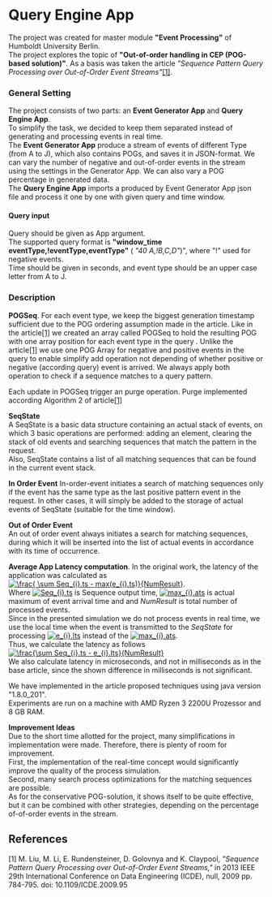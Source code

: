 # Query Engine App
The project was created for master module **"Event Processing"** of Humboldt University Berlin.  
The project explores the topic of **"Out-of-order handling in CEP (POG-based solution)"**.
As a basis was taken the article *"Sequence Pattern Query Processing over Out-of-Order Event Streams"*[[1]](#1).

### General Setting
The project consists of two parts: an **Event Generator App** and **Query Engine App**.  
To simplify the task, we decided to keep them separated instead of generating and processing events in real time.  
The **Event Generator App** produce a stream of events of different Type (from A to J), which also contains POGs, 
and saves it in JSON-format.
We can vary the number of negative and out-of-order events in the stream using the settings in the Generator App.
We can also vary a POG percentage in generated data.   
The **Query Engine App** imports a produced by Event Generator App json file and process it one by one with given query and time 
window.

#### Query input
Query should be given as App argument.  
The supported query format is  **"window_time eventType,!eventType,eventType"**
( *"40 A,!B,C,D"*)", where "!" used for negative events.  
Time should be given in seconds, and event type should be an upper case
letter from A to J.

### Description
**POGSeq**. 
For each event type, we keep the biggest generation timestamp sufficient due to the POG ordering assumption made in the article.
Like in the article[[1]](#1) we created an array called POGSeq to hold the resulting POG with 
one array position for each event type in the query . Unlike the article[[1]](#1) we use one
POG Array for negative and positive events in the query to enable simplify add operation 
not depending of whether positive or negative (according query) event  is arrived.
We always apply both operation to check if a sequence matches to a query pattern.

Each update in POGSeq trigger an purge operation. Purge implemented according Algorithm 2 of article[[1]](#1)
 
**SeqState**  
A SeqState is a basic data structure containing an actual stack of events, 
on which 3 basic operations are performed: adding an element,
clearing the stack of old events
and searching sequences that match the pattern in the request.  
Also, SeqState contains a list of all matching sequences that can be found in the current event stack.

**In Order Event**
In-order-event initiates a search of matching sequences only if the event has the same type 
as the last positive pattern event in the request. In other cases, it will simply be added
to the storage of actual events of SeqState (suitable for the time window).

**Out of Order Event**  
An out of order event always initiates a search for matching sequences, 
during which it will be inserted into the list of actual events in accordance with
its time of occurrence.

**Average App Latency computation**.
In the original work, the latency of the application was calculated as 
<a href="https://www.codecogs.com/eqnedit.php?latex=\frac{&space;\sum&space;Seq_{i}.ts&space;-&space;max(e_{i}.ats)}{NumResult}" target="_blank"><img src="https://latex.codecogs.com/gif.latex?\frac{&space;\sum&space;Seq_{i}.ts&space;-&space;max(e_{i}.ts)}{NumResult}" title="\frac{ \sum Seq_{i}.ts - max(e_{i}.ts)}{NumResult}" /></a>.  
Where <a href="https://www.codecogs.com/eqnedit.php?latex=Seq_{i}.ts" target="_blank"><img src="https://latex.codecogs.com/gif.latex?Seq_{i}.ts" title="Seq_{i}.ts" /></a> is Sequence output time, <a href="https://www.codecogs.com/eqnedit.php?latex=max_{i}.ats" target="_blank"><img src="https://latex.codecogs.com/gif.latex?max_{i}.ats" title="max_{i}.ats" /></a> is actual maximum of event arrival time and
and *NumResult* is total number of processed events.  
Since in the presented simulation we do not process events in real time, 
we use the local time when the event is transmitted to the *SeqState* for processing <a href="https://www.codecogs.com/eqnedit.php?latex=e_{i}.lts" target="_blank"><img src="https://latex.codecogs.com/gif.latex?e_{i}.lts" title="e_{i}.lts" /></a> instead of the <a href="https://www.codecogs.com/eqnedit.php?latex=max_{i}.ats" target="_blank"><img src="https://latex.codecogs.com/gif.latex?max_{i}.ats" title="max_{i}.ats" /></a>.   
Thus, we calculate the latency as follows <a href="https://www.codecogs.com/eqnedit.php?latex=\frac{\sum&space;Seq_{i}.ts&space;-&space;e_{i}.lts}{NumResult}" target="_blank"><img src="https://latex.codecogs.com/gif.latex?\frac{\sum&space;Seq_{i}.ts&space;-&space;e_{i}.lts}{NumResult}" title="\frac{\sum Seq_{i}.ts - e_{i}.lts}{NumResult}" /></a>  
We also calculate latency in microseconds, 
and not in milliseconds as in the base article, 
since the shown difference in milliseconds is not significant.

We have implemented in the article proposed techniques using java version "1.8.0_201".  
Experiments are run on a machine with AMD Ryzen 3 2200U Prozessor and 8 GB RAM.

**Improvement Ideas**  
Due to the short time allotted for the project, many simplifications in implementation were made.
Therefore, there is plenty of room for improvement.  
First, the implementation of the real-time concept would significantly improve the quality of the process simulation.  
Second, many search process optimizations for the matching sequences are possible.  
As for the conservative POG-solution, it shows itself to be quite effective, 
but it can be combined with other strategies, 
depending on the percentage of-of-order events in the stream.
## References
<a id="1">[1]</a> 
M. Liu, M. Li, E. Rundensteiner, D. Golovnya and K. Claypool,  *"Sequence Pattern Query Processing over Out-of-Order Event Streams,"* in 2013 IEEE 29th International Conference on Data Engineering (ICDE), null, 2009 pp. 784-795.
doi: 10.1109/ICDE.2009.95